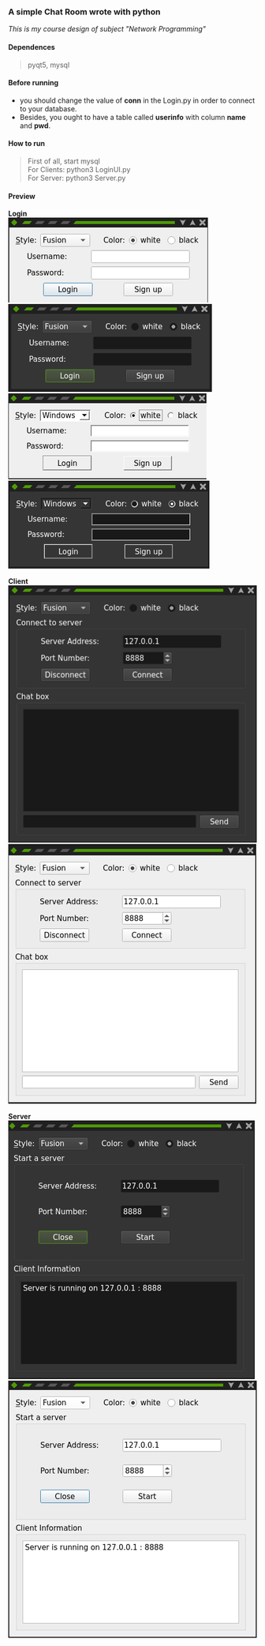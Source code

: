### A simple Chat Room wrote with python
*This is my course design of subject "Network Programming"*

#### Dependences
> pyqt5, mysql   

#### Before running 
 + you should change the value of **conn** in the Login.py in order to connect to your database.   
 + Besides, you ought to have a table called **userinfo** with column **name** and **pwd**.


#### How to run
>First of all, start mysql  
>For Clients: python3 LoginUI.py  
>For Server: python3 Server.py

#### Preview

**Login**  
![Login_Fusion_white](https://github.com/Dtover/Simple-Chat-Room/blob/master/Preivew/Login_Fusion_white.png?raw=true) 
![Login_Fusion_black](https://github.com/Dtover/Simple-Chat-Room/blob/master/Preivew/Login_Fusion_black.png?raw=true) 
![Login_Windows_white](https://github.com/Dtover/Simple-Chat-Room/blob/master/Preivew/Login_Windows_white.png?raw=true) 
![Login_Windows_black](https://github.com/Dtover/Simple-Chat-Room/blob/master/Preivew/Login_Windows_black.png?raw=true)   

**Client**  
![Client_Fusion_black.png](https://github.com/Dtover/Simple-Chat-Room/blob/master/Preivew/Client_Fusion_black.png?raw=true) 
![Client_Fusion_white.png](https://github.com/Dtover/Simple-Chat-Room/blob/master/Preivew/Client_Fusion_white.png?raw=true)   

**Server**  
![Server_Fusion_black.png](https://github.com/Dtover/Simple-Chat-Room/blob/master/Preivew/Server_Fusion_black.png?raw=true) 
![Server_Fusion_white.png](https://github.com/Dtover/Simple-Chat-Room/blob/master/Preivew/Server_Fusion_white.png?raw=true) 





